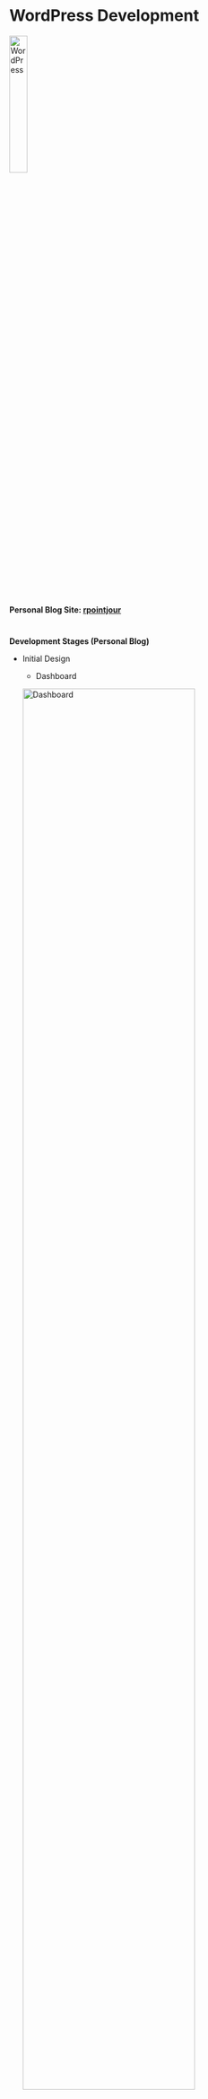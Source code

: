 # WordPress Development

<img src="https://github.com/rpointjour/front_end_development/assets/54840122/d27acf53-3a39-43ba-b2e8-02ee892aa6eb" alt="WordPress" style="width:25%;height:25%;" />

#

**Personal Blog Site: [rpointjour](https://rpointjour.wordpress.com/)**

#

**Development Stages (Personal Blog)**


- Initial Design
    - Dashboard
      
  <img src="https://github.com/rpointjour/front_end_development/assets/54840122/85f7e061-531c-4272-864a-f4ab412c13d1" alt="Dashboard"
      style="width:80%;height:80%;"  />
      
    - Homescreen
      
  <img src="https://github.com/rpointjour/front_end_development/assets/54840122/9a98accb-420f-458a-b5f5-4637c24b1c29" alt="Homescreen"
      style="width:80%;height:80%;"  />

- Prototype
    - Homescreen
  
  <img src="https://github.com/rpointjour/front_end_development/assets/54840122/43094724-b78a-400e-a814-29427fecc35d" alt="Homepage"
      style="width:80%;height:80%;"  />
    - Headline
  
  <img src="https://github.com/rpointjour/front_end_development/assets/54840122/41b22170-57f1-4cde-a6f5-093a20990738" alt="Headline"
      style="width:80%;height:80%;"  />

- Final Design

    - <i>Blog Summary</i>
      
  <img src="https://github.com/rpointjour/front_end_development/assets/54840122/2374c30d-b17c-4b92-be50-34a88df6e34a" alt="Blogs"
      style="width:80%;height:80%;"  />

    - <i>Hardware & Software Post</i>
    
  <img src="https://github.com/rpointjour/front_end_development/assets/54840122/36471022-a5ba-4212-bcdb-7c6028062210" alt="HW & SW"
      style="width:80%;height:80%;"  />

    - <i>Cybersecurity Post</i>
  
  <img src="https://github.com/rpointjour/front_end_development/assets/54840122/0a888c24-b2ce-4aa4-8fbe-e7870d603d5c" alt="Cybersecurity"
      style="width:80%;height:80%;"  />

    - <i>AI & Machine Learning Post</i>
      
  <img src="https://github.com/rpointjour/front_end_development/assets/54840122/e3a8f9c5-afb0-46b6-bf10-161f1bbee99e" alt="AI & ML"
      style="width:80%;height:80%;"  />

    - Footer
      
  <img src="https://github.com/rpointjour/front_end_development/assets/54840122/ad0dc4ba-5b06-406d-b487-14ec4c1326aa" alt="Footer"
      style="width:80%;height:80%;"  />
#

**Launched Sites**

- **Personal Blog:** [rpointjour](https://rpointjour.wordpress.com/)

